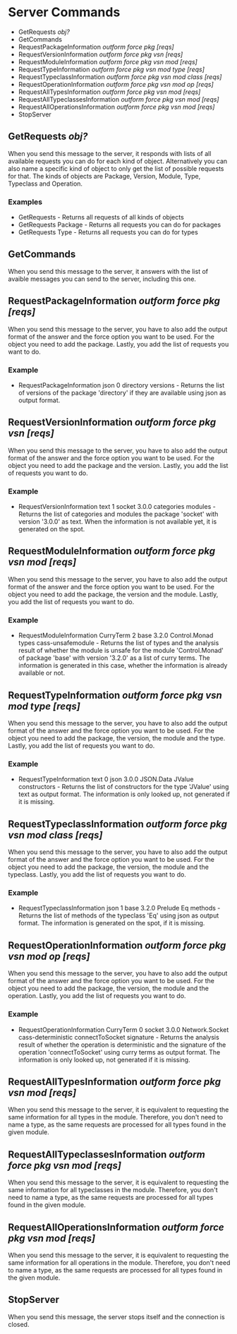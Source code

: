 # Server Commands

* GetRequests *obj?*
* GetCommands
* RequestPackageInformation *outform* *force* *pkg* *[reqs]*
* RequestVersionInformation *outform* *force* *pkg* *vsn* *[reqs]*
* RequestModuleInformation *outform* *force* *pkg* *vsn* *mod* *[reqs]*
* RequestTypeInformation *outform* *force* *pkg* *vsn* *mod* *type* *[reqs]*
* RequestTypeclassInformation *outform* *force* *pkg* *vsn* *mod* *class* *[reqs]*
* RequestOperationInformation *outform* *force* *pkg* *vsn* *mod* *op* *[reqs]*
* RequestAllTypesInformation *outform* *force* *pkg* *vsn* *mod* *[reqs]*
* RequestAllTypeclassesInformation *outform* *force* *pkg* *vsn* *mod* *[reqs]*
* RequestAllOperationsInformation *outform* *force* *pkg* *vsn* *mod* *[reqs]*
* StopServer

## GetRequests *obj?*

When you send this message to the server, it responds with lists of all available requests you can do for each kind of object. Alternatively you can also name a specific kind of object to only get the list of possible requests for that. The kinds of objects are Package, Version, Module, Type, Typeclass and Operation.

### Examples

* GetRequests           - Returns all requests of all kinds of objects
* GetRequests Package   - Returns all requests you can do for packages
* GetRequests Type      - Returns all requests you can do for types

## GetCommands

When you send this message to the server, it answers with the list of avaible messages you can send to the server, including this one.

## RequestPackageInformation *outform* *force* *pkg* *[reqs]*

When you send this message to the server, you have to also add the output format of the answer and the force option you want to be used. For the object you need to add the package. Lastly, you add the list of requests you want to do.

### Example

* RequestPackageInformation json 0 directory versions   - Returns the list of versions of the package 'directory' if they are available using json as output format.

## RequestVersionInformation *outform* *force* *pkg* *vsn* *[reqs]*

When you send this message to the server, you have to also add the output format of the answer and the force option you want to be used. For the object you need to add the package and the version. Lastly, you add the list of requests you want to do.

### Example

* RequestVersionInformation text 1 socket 3.0.0 categories modules  - Returns the list of categories and modules the package 'socket' with version '3.0.0' as text. When the information is not available yet, it is generated on the spot.

## RequestModuleInformation *outform* *force* *pkg* *vsn* *mod* *[reqs]*

When you send this message to the server, you have to also add the output format of the answer and the force option you want to be used. For the object you need to add the package, the version and the module. Lastly, you add the list of requests you want to do.

### Example

* RequestModuleInformation CurryTerm 2 base 3.2.0 Control.Monad types cass-unsafemodule - Returns the list of types and the analysis result of whether the module is unsafe for the module 'Control.Monad' of package 'base' with version '3.2.0' as a list of curry terms. The information is generated in this case, whether the information is already available or not.

## RequestTypeInformation *outform* *force* *pkg* *vsn* *mod* *type* *[reqs]*

When you send this message to the server, you have to also add the output format of the answer and the force option you want to be used. For the object you need to add the package, the version, the module and the type. Lastly, you add the list of requests you want to do.

### Example

* RequestTypeInformation text 0 json 3.0.0 JSON.Data JValue constructors    - Returns the list of constructors for the type 'JValue' using text as output format. The information is only looked up, not generated if it is missing.

## RequestTypeclassInformation *outform* *force* *pkg* *vsn* *mod* *class* *[reqs]*

When you send this message to the server, you have to also add the output format of the answer and the force option you want to be used. For the object you need to add the package, the version, the module and the typeclass. Lastly, you add the list of requests you want to do.

### Example

* RequestTypeclassInformation json 1 base 3.2.0 Prelude Eq methods  - Returns the list of methods of the typeclass 'Eq' using json as output format. The information is generated on the spot, if it is missing.

## RequestOperationInformation *outform* *force* *pkg* *vsn* *mod* *op* *[reqs]*

When you send this message to the server, you have to also add the output format of the answer and the force option you want to be used. For the object you need to add the package, the version, the module and the operation. Lastly, you add the list of requests you want to do.

### Example

* RequestOperationInformation CurryTerm 0 socket 3.0.0 Network.Socket cass-deterministic connectToSocket signature  - Returns the analysis result of whether the operation is deterministic and the signature of the operation 'connectToSocket' using curry terms as output format. The information is only looked up, not generated if it is missing.

## RequestAllTypesInformation *outform* *force* *pkg* *vsn* *mod* *[reqs]*

When you send this message to the server, it is equivalent to requesting the same information for all types in the module. Therefore, you don't need to name a type, as the same requests are processed for all types found in the given module.

## RequestAllTypeclassesInformation *outform* *force* *pkg* *vsn* *mod* *[reqs]*

When you send this message to the server, it is equivalent to requesting the same information for all typeclasses in the module. Therefore, you don't need to name a type, as the same requests are processed for all types found in the given module.

## RequestAllOperationsInformation *outform* *force* *pkg* *vsn* *mod* *[reqs]*

When you send this message to the server, it is equivalent to requesting the same information for all operations in the module. Therefore, you don't need to name a type, as the same requests are processed for all types found in the given module.

## StopServer

When you send this message, the server stops itself and the connection is closed.